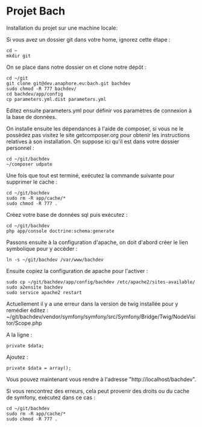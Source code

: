 Projet Bach
========================

Installation du projet sur une machine locale:

Si vous avez un dossier git dans votre home, ignorez cette étape :

    cd ~
    mkdir git

On se place dans notre dossier on et clone notre dépôt :

    cd ~/git
    git clone git@dev.anaphore.eu:bach.git bachdev
    sudo chmod -R 777 bachdev/
    cd bachdev/app/config
    cp parameters.yml.dist parameters.yml

Editez ensuite parameters.yml pour définir vos paramètres de connexion à la base de données.

On installe ensuite les dépendances à l'aide de composer, si vous ne le possèdez pas visitez le site getcomposer.org pour obtenir les instructions relatives à son installation. On suppose ici qu'il est dans votre dossier personnel :

    cd ~/git/bachdev
    ~/composer udpate

Une fois que tout est terminé, exécutez la commande suivante pour supprimer le cache : 

    cd ~/git/bachdev
    sudo rm -R app/cache/*
    sudo chmod -R 777 .

Créez votre base de données sql puis exécutez : 
    
    cd ~/git/bachdev
    php app/console doctrine:schema:generate

Passons ensuite à la configuration d'apache, on doit d'abord créer le lien symbolique pour y accèder :

    ln -s ~/git/bachdev /var/www/bachdev

Ensuite copiez la configuration de apache pour l'activer :

    sudo cp ~/git/bachdev/app/config/bachdev /etc/apache2/sites-available/
    sudo a2ensite bachdev
    sudo service apache2 restart

Actuellement il y a une erreur dans la version de twig installée pour y remédier éditez : ~/git/bachdev/vendor/symfony/symfony/src/Symfony/Bridge/Twig/NodeVisitor/Scope.php

A la ligne : 

    private $data;

Ajoutez : 

    private $data = array();

Vous pouvez maintenant vous rendre à l'adresse "http://localhost/bachdev".

Si vous rencontrez des erreurs, cela peut provenir des droits ou du cache de symfony, exécutez dans ce cas : 

    cd ~/git/bachdev
    sudo rm -R app/cache/*
    sudo chmod -R 777 .
